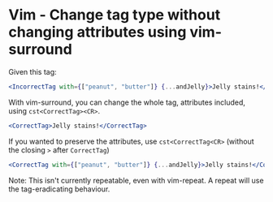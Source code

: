 # Vim - Change tag type without changing attributes using vim-surround

Given this tag:

```jsx
<IncorrectTag with={["peanut", "butter"]} {...andJelly}>Jelly stains!</IncorrectTag>
```

With vim-surround, you can change the whole tag, attributes included, using `cst<CorrectTag><CR>`.

```jsx
<CorrectTag>Jelly stains!</CorrectTag>
```

If you wanted to preserve the attributes, use `cst<CorrectTag<CR>` (without the closing `>` after `CorrectTag`)

```jsx
<CorrectTag with={["peanut", "butter"]} {...andJelly}>Jelly stains!</CorrectTag>
```

Note: This isn't currently repeatable, even with vim-repeat. A repeat will use the tag-eradicating behaviour.